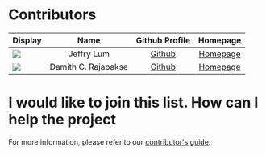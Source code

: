 # Contributors


| Display                                                      |        Name         |            Github Profile             |                      Homepage                      |
|--------------------------------------------------------------|:-------------------:|:-------------------------------------:|:--------------------------------------------------:|
| ![](https://avatars0.githubusercontent.com/u/22460123?s=100) |     Jeffry Lum      |  [Github](https://github.com/j-lum/)  |        [Homepage](https://se.kasugano.moe)         |
| ![](https://avatars0.githubusercontent.com/u/1673303?s=100)  | Damith C. Rajapakse | [Github](https://github.com/damithc/) | [Homepage](https://www.comp.nus.edu.sg/~damithch/) |


# I would like to join this list. How can I help the project

For more information, please refer to our [contributor's guide](https://oss-generic.github.io/process/).

